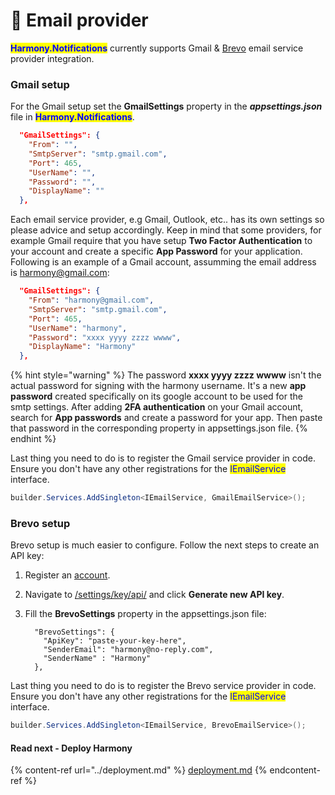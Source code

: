 # 📧 Email provider

<mark style="color:blue;">**Harmony.Notifications**</mark> currently supports Gmail & [Brevo](https://www.brevo.com/products/transactional-email/) email service provider integration.

### Gmail setup

For the Gmail setup set the **GmailSettings** property in the _**appsettings.json**_ file in <mark style="color:blue;">**Harmony.Notifications**</mark>.

```json
  "GmailSettings": {
    "From": "",
    "SmtpServer": "smtp.gmail.com",
    "Port": 465,
    "UserName": "",
    "Password": "",
    "DisplayName": ""
  },
```

Each email service provider, e.g Gmail, Outlook, etc.. has its own settings so please advice and setup accordingly. Keep in mind that some providers, for example Gmail require that you have setup **Two Factor Authentication** to your account and create a specific **App Password** for your application. Following is an example of a Gmail account, assumming the email address is harmony@gmail.com:

```json
  "GmailSettings": {
    "From": "harmony@gmail.com",
    "SmtpServer": "smtp.gmail.com",
    "Port": 465,
    "UserName": "harmony",
    "Password": "xxxx yyyy zzzz wwww",
    "DisplayName": "Harmony"
  },
```

{% hint style="warning" %}
The password **xxxx yyyy zzzz wwww** isn't the actual password for signing with the harmony username. It's a new **app password** created specifically on its google account to be used for the smtp settings. After adding **2FA authentication** on your Gmail account, search for **App passwords** and create a password for your app. Then paste that password in the corresponding property in appsettings.json file.
{% endhint %}

Last thing you need to do is to register the Gmail service provider in code. Ensure you don't have any other registrations for the <mark style="color:blue;">IEmailService</mark> interface.

```csharp
builder.Services.AddSingleton<IEmailService, GmailEmailService>();
```

### Brevo setup

Brevo setup is much easier to configure. Follow the next steps to create an API key:

1. Register an [account](https://onboarding.brevo.com/account/register).
2. Navigate to [/settings/key/api/](https://app.brevo.com/settings/keys/api) and click **Generate new API key**.
3.  Fill the **BrevoSettings** property in the appsettings.json file:

    ```
      "BrevoSettings": {
        "ApiKey": "paste-your-key-here",
        "SenderEmail": "harmony@no-reply.com",
        "SenderName" : "Harmony"
      },
    ```

Last thing you need to do is to register the Brevo service provider in code. Ensure you don't have any other registrations for the <mark style="color:blue;">IEmailService</mark> interface.

```csharp
builder.Services.AddSingleton<IEmailService, BrevoEmailService>();
```

#### Read next - Deploy Harmony

{% content-ref url="../deployment.md" %}
[deployment.md](../deployment.md)
{% endcontent-ref %}
